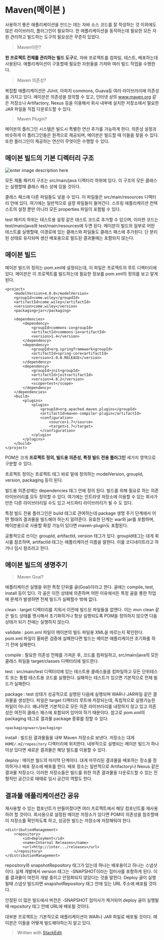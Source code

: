 # Maven(메이븐 )
사용하기 좋은 애플리케이션을 만드는 데는 자바 소스 코드를 잘 작성하는 것 이외에도 많은 라이브러리, 플러그인이 필요하다. 한 애플리케이션을 동작하는데 필요한 모든 자원 관리하고 빌드하는 도구의 필요성은 꾸준히 있었다. 

>Maven이란?

**한 프로젝트 전체를 관리하는 빌드 도구**로, 자바 프로젝트를 컴파일, 테스트, 배포하는데 사용된다. 애플리케이션이 구동할때 필요한 자원들을 가져와 여러 빌드 작업을 수행한다. 

>Maven 의존성?

복잡합 애플리케이션은 JUnit, 아파치 commons, Guava등 여러 라이브러리에 의존성을 가지고 있다. 메이븐은 의존성을 정의할 수 있고, 인터넷 상의 www.maven.org 같은 저장소나 Artifactory, Nexus 등을 이용해서 회사 내부에 설치한 저장소에서 필요한 JAR 파일을 직접 다운로드할 수 있다.

>Maven Plugin?

메이븐의 플러그인 시스템은 빌드시 특별한 연산 추가를 가능하게 한다. 의존성 설정과 비슷하게 이 플러그인들은 원격으로 제공되며, 메이븐은 빌드할 때 이들을 찾을 수 있다. 또한 플러그인이 제공하는 연산이 무엇이든 수행할 수 있다. 

## 메이븐 빌드의 기본 디렉터리 구조

![enter image description here](https://p7.hiclipart.com/preview/980/890/407/apache-maven-convention-over-configuration-apache-ant-directory-structure-coc.jpg)

모든 제품 패키지 구조는 src/main/java 디렉터리 하위에 있다. 이 구조의 모든 클래스는 실행할때 클래스 패스 상에 있을 것이다. 

클래스 패스에 다른 파일들도 넣을 수 있다. 이 파일들은 src/main/resources 디렉터리 안에 있다. 여기에는 일반적으로 설정 파일들이 들어간다. 스프링 애플리케이션 컨텍스트의 설정 뿐만 아니라 모든 properties 파일이 포함될 수 있다. 

test 패키지 하위는 테스트용 설정 같은 테스트 코드로 추가할 수 있으며, 이러한 코드는 test/main/java와 test/main/resources에 두면 된다. 메이븐이 빌드의 일부로 어떤 테스트를 실행할때, 이경로에 있는 클래스와 파일들도 클래스 패스에 추가된다. 단 분리된 상태로 유지되며 생산 배포용으로 빌드된 결과물에는 포함되지 않는다. 

## 메이븐 빌드

메이븐 빌드의 정의는 pom.xml에 설정되는데, 이 파일은 프로젝트의 루트 디렉터리에 있다. 메이븐은 이 프로젝트를 빌드하는데 필요한 정보를 pom.xml의 정의를 보고 알게된다.
```
<project>
	<modelVersion>4.0.0</modelVersion>
	<groupId>come.wiley</groupdId>
	<artifactId>come.wiley</artifactId>
	<version>come.wiley</version>
	<packaging>jar</packaging>

	<dependencies>
		<dependency>
			<groupId>commons-io<groupId>
			<artifactId>commons-io<artifactId>
			<version>1.4</version>
		</dependency>
		<dependency>
			<groupId>org.springframework<groupId>
			<artifactId>spring-core<artifactId>
			<version>3.0.0.RELEASE</version>
		</dependency>
		<dependency>
			<groupId>jnit<groupId>
			<artifactId>jnit<artifactId>
			<version>4.8.2</version>
			<scope>test</scope>
		</dependency>
	</dependencies>
	<build>
		<plugins>
			<plugin>
				<groupId>org.apached.maven.plugins</groupId>
				<artifactId>maven-compiler-plugin</artifactId>
				<configuration>
					<source>1.7</source>
					<target>1.7</target>
				</configuration>
			</plugin>
		</plugins>
	</build>
</project>
```
POM은 크게 **프로젝트 정의, 빌드용 의존성, 특정 빌드 전용 플러그인** 세가지 영역으로 구분할 수 있다. 

프로젝트 정의는 프로젝트 태그 바로 밑에 정의하는 modelVersion, groupId, version, packaging 등이 된다. 

빌드용 의존성에는 dependencies 태그 안에 정의 된다. 빌드를 위해 필요로 하는 의존 라이브러리를 모두 정의할 수 있다. 여기에는 인트라넷 저장소에 이용할 수 있는 회사가 만든 다른 라이브러리일 수도 있고 서드파티 라이브러리가 될 수 도 있다. 

특정 빌드 전용 플러그인은 build 태그로 관여하는데 package 생명 주기 단계에서 어떤 형태의 결과물을 빌드해야 하는지 알려준다. 유효한 단계는 war와 jar를 포함하며, 메이븐용으로 사용할 확장 가능이 있다면 maven-plugin도 포함된다. 

공통적으로 쓰이는 groupId, artifactId, version 태그가 있다. groupId태그는 대게 회사를 참조하며, artifactId 태그는 애플리케이션 이름을 말한다. 이를 코디네이트라고 하거나 임시 참조라고 한다. 

## 메이븐 빌드의 생명주기 

>Maven Goal?

애플리케이션 실행을 위한 특정 단위를 골(Goal)이라고 한다. 골에는 compile, test, install 등이 있다.  각 골은 이전 상태에 의존하며 어떤 이유에서든 특정 골을 통한 작업에 문제가 발생하면 전체 빌드가 실패할수 밖에 없다. 

clean
: target 디렉터리를 지워서 이전에 빌드된 파일들을 없앤다. 이는 mvn clean 같은 빌드 상태를 명시해서 초기화하거나 항상 실행되도록 POM을 정의하지 않으면 다음 상태가 되기 전에는 실행하지 않는다.
  
validate
: pom.xml 파일이 메이븐의 빌드 파일용 XML을 따르는지 확인한다. pom.xml 파일이 올바른 검증에 실패한다면 빌드는 메이븐 애플리케이션 초기화를 하기 전에 실패한다.

compile
: 필요한 의존성 전체를 가져온 후, 코드를 컴파일하고, src/main/java의 모든 클래스 파일을 target/classes 디렉터리에 빌드한다. 

test
: src/main/test 디렉터리에 있는 테스트용 클래스들을 컴파일하고 모든 단위테스트 또는 통합 테스트용 코드를 실행한다. 실패하는 테스트가 있으면 기본적으로 전체 빌드가 실패한다.

package
: test 상태가 성공적으로 실행된 다음에 실행되며 WAR나 JAR파일 같은 결과물을 생성한다. 파일은 target 디렉터리 루트에 저장되는데, 독립적으로 실행가능한 파일이 아니다. 왜냐하면 기본적으로 모든 의존 라이브러리를 내장하지 않고 있고 의존성은 여전히 클래스 패스에 포함되어 있어야 하기 때문이다. 참고로 pom.xml의 packaging 태그로 결과물 package 종류를 정할 수 있다. 
```
<packaging>war</packaging>
``` 
install
: 빌드된 결과물들을 내부 Maven 저장소로 보낸다. 저장소는 대게 `HOME/.m2/repository` 디렉터리에 위치한다. 내부적으로 실행되는 메이븐 빌드가 하나 이상 있다면 새로운 결과물은 해당 빌드를 이용할 수 있다. 

deploy
: 메이븐 빌드의 마지막 단계이다. 대게 마무리된 결과물을 배포하는 장소를 정의하거나 배포 장소에 배포를 한다. 배포 장소는 일반적으로 Artifactory나 Nexus 같은 결과물 저장소다. 이러한 저장소들은 빌드를 위한 의존 결과물을 다운로드할 수 있는 전형적인 공간으로 때때로 임시 공간의 역할도 한다.

## 결과물 애플리케이션간 공유

재사용할 수 있는 컴포넌트가 만들어졌다면 여러 프로젝트에서 해당 컴포넌트를 재사용하려 할 것이다. 회사용으로 설정된 메이븐 저장소가 있다면 POM이 의존성을 참조할때 이 저장소를 확인하도록 하고, 성공한 빌드는 저장소에 저장해둬야 한다. 
```
<distributionManagement>
	<repository>
		<id>deployment</id>
		<name>Internal Releases</name>
		<url>http://inter.../releases</url>
	</repository>
</distributionManagement>
```

repository와  snapshotRepository 태그가 있는데 하나는 배포용이고 하나는 스냅샷이다.  실제 개발에서 version 태그는 -SNAPSHOT이라는 접미사를 포함하게 된다. 이를 결과물이 여전히 개발 중이고 안정화되지 않았다는 것을 말한다. 
Deploy 골이 실행될때 스냅샷 빌드라면 snapshotRepository 태그 안에 있는 URL 주소에 배포될 것이다. 

안정된 더 많은 빌드에서 버전은 -SNAPSHOT 접미사가 제거되어 deploy 골이 실행될때 repository 태그 안에 URL에 배포될 것이다.  


대부분 프로젝트는 기본적으로 애플리케이션이 WAR나 JAR 파일로 배포될 것이다. 메이븐은 이들을 어떻게 빌드해야하는지 알고 있다.






> Written with [StackEdit](https://stackedit.io/).
<!--stackedit_data:
eyJoaXN0b3J5IjpbLTk2NzE5MzE2NCwxMDMzMjYwMDQzLDExNz
A5Mjg1NjIsLTE1MDQ3NDQ3NzIsLTE1Njc2MTgyMTYsLTE2ODgx
Mjg5NDEsNjI0Mzg3MzQsLTEyOTE1ODMzNzgsNzA0OTQ3NjgxLC
0yMDMwODYwOTc3LDE3MzI2NTk3MjcsLTE5ODIwODM3NywyMDgx
NjA2NTUzLC05NTAxMjAwOSwyMTMxODM4MjY2LC0xMjMxOTIwNj
UsLTE5ODc2MDk4MSwtNjQzMzM1NDcxLC0xMzE0MzQ1OTM1LC0x
MDYxMzc5MDQ0XX0=
-->